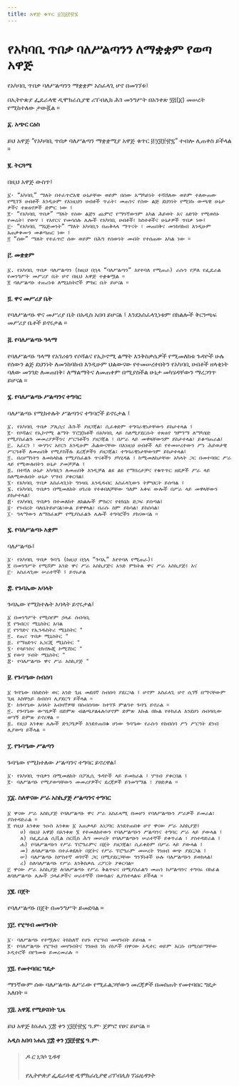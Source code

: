 ```yaml
---
title: አዋጅ ቁጥር ፱᜵፲፱፻፹፯
---
```


# የአካባቢ ጥበቃ ባለሥልጣንን ለማቋቋም የወጣ አዋጅ

የአካባቢ ጥበቃ ባለሥልጣንን ማቋቋም አስፈላጊ ሆኖ በመገኘቱ፤ 

በኢትዮጵያ ፌዴራላዊ ዲሞክራሲያዊ ሪፐብሊክ ሕገ መንግሥት በአንቀጽ ፶፭(፩) መሠረት የሚከተለው ታውጇል ።

#### ፩. አጭር ርዕስ

ይህ አዋጅ “የአካባቢ ጥበቃ ባለሥልጣን ማቋቋሚያ አዋጅ ቁጥር ፱᜵፲፱፻፹፯” ተብሎ ሊጠቀስ ይችላል ።

#### ፪. ትርጓሜ

በዚህ አዋጅ ውስጥ፤

    ፩· “አካባቢ” ማለት በተፈጥሮአዊ ሁኔታቸው ወይም በሰው አማካይነት ተሻሽለው ወይም ተለውጠው የሚገኙ ሀብቶች እንዲሁም የእነዚህን ሀብቶች ጥራት፣ መጠንና የሰው ልጅ ደህንነት የሚነኩ ውጫዊ ሁኔታ ዎችና ተጽዕኖዎች ድምር ነው ፤
    ፪· “የአካባቢ ጥበቃ” ማለት የሰው ልጅን ጨምሮ የማንኛውንም አካል ሕይወት እና ዕድገት የሚወስኑ የመሬት፣ የውሃ ፣ የአየርና የመሳሰሉ ሌሎች የአካባቢ ሀብቶች፣ ክስተቶችና ሁኔታዎች ጥበቃ ነው፤
    ፫· “የአካባቢ ማኔጅመንት” ማለት አካባቢን በጠቅላላ ማጥናት ፣ መጠበቅና መንከባከብ እንዲሁም አጠቃቀሙን መቆጣጠር ነው ፤
    ፬ “ሰው” ማለት የተፈጥሮ ሰው ወይም በሕግ የሰውነት መብት የተሰጠው አካል ነው ።

#### ፫. መቋቋም

    ፩. የአካባቢ ጥበቃ ባለሥልጣን (ከዚህ በኋላ “ባለሥልጣን” እየተባለ የሚጠራ) ራሱን የቻለ የፌዴራል የመንግሥት መሥሪያ ቤት ሆኖ በዚህ አዋጅ ተቋቁሟል ።
    ፪ ባለሥልጣኑ ተጠሪነቱ ለሚኒስትሮች ምክር ቤት ይሆናል ።

#### ፬. ዋና መሥሪያ ቤት

የባለሥልጣኑ ዋና መሥሪያ ቤት በአዲስ አበባ ይሆናል ፤ እንደአስፈላጊነቱም በክልሎች ቅርንጫፍ መሥሪያ ቤቶች ይኖሩታል ።

#### ፭. የባለሥልጣኑ ዓላማ

የባለሥልጣኑ ዓላማ የአገሪቱን የሶሻልና የኢኮኖሚ ልማት እንቅስቃሴዎች የሚመለከቱ ጉዳዮች ሁሉ የሰውን ልጅ ደህንነት ለመንከባከብ እንዲሁም ህልውናው የተመሠረተበትን የአካባቢ ሀብቶች ዘላቂነት ባለው መንገድ ለመጠበቅ፣ ለማልማትና ለመጠቀም በሚያስችል ሁኔታ መካሄዳቸውን ማረጋገጥ ይሆናል ።

#### ፮. የባለሥልጣኑ ሥልጣንና ተግባር

ባለሥልጣኑ የሚከተሉት ሥልጣንና ተግባሮች ይኖሩታል ፤

    ፩. የአካባቢ ጥበቃ ፖሊሲና ሕጐች ያዘጋጃል፣ ሲፈቀድም ተግባራዊነታቸውን ይከታተላል ፤
    ፪· የሶሻልና የኢኮኖሚ ልማት ፕሮጀክቶች በአካባቢ ላይ ስለሚያደርሱት ተጽዕኖ ግምገማ ለማካሄድ የሚያስፈልጉ መመሪያዎችንና ሥርዓቶችን ያዘጋጃል ፣ በሥራ ላይ መዋላቸውንም ይከታተላል፣ ይቆጣጠራል፤
    ፫. አፈርን ፣ ውሃንና አየርን እንዲሁም ሕልውናቸው በእነዚህ ሀብቶች ላይ የተመሠረተውን ሥነ ሕይወታዊ ሥርዓቶች ለመጠበቅ የሚያስችሉ ደረጃዎችን ያዘጋጃል፣ ተግባራዊነታቸውንም ይከታተላል፤
    ፬. በረሀማነትን ለመከላከል የሚያስፈልጉ ጥናቶችን ያካሂዳል ፣ ከሚመለከታቸው አካላት ጋር በመተባበር ሥራ ላይ የሚውሉበትን ሁኔታ ያመቻቻል ፤
    ፭. በተሻለ ሁኔታ አካባቢን ለመጠበቅ እንዲቻል ልዩ ልዩ የማበረታቻና የቁጥጥር ዘዴዎች ሥራ ላይ ስለሚውሉበት ሁኔታ ሃሣብ ያቀርባል፤
    ፮· የአካባቢ ጥበቃ አስፈላጊነት ግንዛቤ እንዲዳብር አስፈላጊውን ትምህርት ይሰጣል ፤
    ፯. የአካባቢ ጥበቃን በሚመለከት ሀገሪቱ የተቀበለቻቸው ዓለም አቀፍ ውሎች በሥራ ላይ መዋላቸውን ይከታተላል፤
    ፰· የአካባቢ ጥበቃን በተመለከተ ለክልሎች ምክርና የቴክኒክ ድጋፍ ይሰጣል፤
    ፱· የንብረት ባለቤትይሆናል፣ውል ይዋዋላል፣ በራሱ ስም ይከሳል፣ ይከሰሳል፣
    ፲· ዓላማውን ለማስፈጸም የሚያስፈልጉ ሌሎች ተግባሮችን ያከናውናል ።

#### ፯. የባለሥልጣኑ አቋም

ባለሥልጣኑ፤

    ፩· የአካባቢ ጥበቃ ጉባዔ (ከዚህ በኋላ “ጉባኤ” እየተባለ የሚጠራ)፤
    ፪ በመንግሥት የሚሾም አንድ ዋና ሥራ አስኪያጅና አንድ ምክትል ዋና ሥራ አስኪያጅ፤ እና
    ፫· አስፈላጊው ሠራተኞች ፤ ይኖሩታል

#### ፰. የጉባኤው አባላት

ጉባኤው የሚከተሉት አባላት ይኖሩታል፤

    ፩ በመንግሥት የሚሰየም ኃላፊ ሰብሳቢ
    ፪ የግብርና ሚኒስትር አባል
    ፫ የንግድና የኢንዱስትሪ ሚኒስትር "
    ፬. የጤና ጥበቃ ሚኒስትር "
    ፭. የማዕድንና ኢነርጂ ሚኒስትር "
    ፮· የሳይንስና ቴክኖሎጂ ኮሚሽነር "
    ፯ የውሃ ሃብት ሚኒስትር "
    ፰· የባለሥልጣኑ ዋና ሥራ አስኪያጅ "

#### ፱. የጉባዔው ስብሰባ

    ፩ ጉባዔው በስድስት ወር አንድ ጊዜ መደበኛ ስብሰባ ያደርጋል ፤ ሆኖም አስፈላጊ ሆኖ ሲገኝ በማናቸውም ጊዜ አስቸኳይ ስብሰባ ሊያደርግ ይችላል ።
    ፪· ከጉባዔው አባላት አብዛኛዎቹ በስብሰባው ከተገኙ ምልዓተ ጉባዔ ይኖራል ።
    ፬. የጉባዔው ውሣኔዎች በድምጽ ብልጫያልፋሉ፤ሆኖም ድምጽ እኩል በኩል የተከፈለ እንደሆነ ሰብሳቢው ወሣኝ ድምጽ ይኖረዋል ።
    ፭. የዚህ አንቀጽ ሌሎች ድንጋጌዎች እንደተጠበቁ ሆነው ጉባዔው የራሱን የስብሰባ ሥነ ሥርዓት ደንብ ሊያወጣ ይችላል ።

#### ፲. የጉባዔው ሥልጣን

ጉባዔው የሚከተለው ሥልጣንና ተግባር ይኖረዋል፤

    ፩· የአካባቢ ጥበቃን በሚመለከት በፖሊሲ ጉዳዮች ላይ ይመክራል ፣ ሃሣብ ያቀርባል ፤
    ፪· ባለሥልጣኑ የሚያወጣቸውን መመሪያዎችና ደረጃዎች ይገመግማል ፣ ያፀድቃል ።

#### ፲፩. ስለዋናው ሥራ አስኪያጅ ሥልጣንና ተግባር

    ፩ ዋናው ሥራ አስኪያጅ የባለሥልጣኑ ዋና ሥራ አስፈጻሚ በመሆን የባለሥልጣኑን ሥራዎች ይመራል፣ ያስተዳድራል ።
    ፪ የዚህ አንቀጽ ንዑስ አንቀጽ ፩ አጠቃላይ አነጋገር እንደተጠበቀ ሆኖ ዋናው ሥራ አስኪያጅ፤
        ሀ) በዚህ አዋጅ በአንቀጽ ፮ የተመለከተውን የባለሥልጣኑን ሥልጣንና ተግባር ሥራ ላይ ያውላል ፤
        ለ) በፌዴራል ሲቪል ሰርቪስ ሕግ መሠረት የባለሥልጣኑን ሠራተኞች ይቀጥራል ፣ ያስተዳድራል ፤
        ሐ) የባለሥልጣኑን የሥራ ፕሮግራምና በጀት ያዘጋጃል፣ ሲፈቀድም በሥራ ላይ ያውላል ፤
        መ) ለባለሥልጣኑ በተፈቀደለት በጀትና የሥራ ፕሮግራም መሠረት ገንዘብ ወጭ ያደርጋል ፤
        ሠ) ባለሥልጣኑ ከሦስተኛ ወገኖች ጋር በሚያደርጋቸው ግንኙነቶች ሁሉ ባለሥልጣኑን ይወክላል፤
        ረ) ስለባለሥልጣኑ የሥራ እንቅስቃሴ ሪፖርት ያቀርባል።
    ፫ ዋናው ሥራ አስኪያጅ ለባለሥልጣኑ የሥራ ቅልጥፍና በሚያስፈልግ መጠን ከሥልጣንና ተግባሩ በከፊል ለባለሥልጣኑ ሌሎች ኃላፊዎችና ሠራተኞች በውክልና ሊያስተላልፍ ይችላል ።

#### ፲፪. በጀት

የባለሥልጣኑ በጀት በመንግሥት ይመደባል ።

#### ፲፫. የሂሣብ መዛግብት

    ፩· ባለሥልጣኑ የተሟሉና ትክክለኛ የሆኑ የሂሣብ መዛግብት ይይዛል ።
    ፪· የባለሥልጣኑ የሂሣብ መዛግብትና ገንዘብ ነክ ሰነዶች በዋናው ኦዲተር ወይም እርሱ በሚሰይማቸው ኦዲተሮች በየዓመቱ ይመረመራሉ ።

#### ፲፬. የመተባበር ግዴታ

ማንኛውም ሰው ባለሥልጣኑ ለሥራው የሚፈልጋቸውን መረጃዎች በመስጠት የመተባበር ግዴታ አለበት ።

#### ፲፭. አዋጁ የሚፀናበት ጊዜ

ይህ አዋጅ ከነሐሴ ፲፰ ቀን ፲፱፻፹፯ ዓ.ም· ጀምሮ የፀና ይሆናል ።

**አዲስ አበባ ነሐሴ ፲፰ ቀን ፲፱፻፹፯ ዓ.ም·**

> ##### ዶ ር ነጋሶ ጊዳዳ
>
> ##### የኢትዮጵያ ፌዴራላዊ ዲሞክራሲያዊ ሪፐብሊክ ፕሬዚዳንት